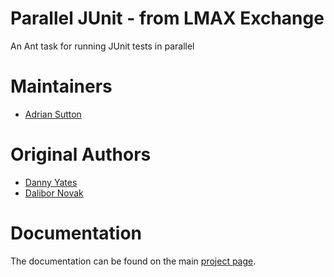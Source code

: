 Parallel JUnit - from LMAX Exchange
===================================

An Ant task for running JUnit tests in parallel

Maintainers
===========

- [Adrian Sutton](https://github.com/ajsutton)

Original Authors
================

- [Danny Yates](https://github.com/codeaholics)
- [Dalibor Novak](https://github.com/BorePlusPlus)

Documentation
=============

The documentation can be found on the main [project page](http://lmax-exchange.github.com/parallel-junit).
